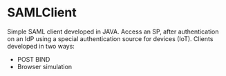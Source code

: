 # SAMLClient
Simple SAML client developed in JAVA. 
Access an SP, after authentication on an IdP using a special authentication source for devices (IoT). 
Clients developed in two ways: 
  - POST BIND 
  - Browser simulation
